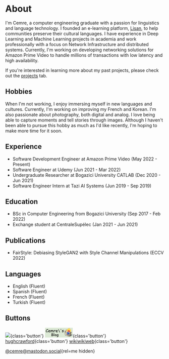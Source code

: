 # About
I'm Cemre, a computer engineering graduate with a passion for linguistics and language technology. I founded an e-learning platform, [Lisan](http://lisan.dutl.uk), to help communities preserve their cultural languages. I have experience in Deep Learning and Machine Learning projects in academia and work professionally with a focus on Network Infrastructure and distributed systems. Currently, I'm working on developing networking solutions for Amazon Prime Video to handle millions of transactions with low latency and high availability.

If you're interested in learning more about my past projects, please check out the [projects](projects/projects) tab.

## Hobbies
When I'm not working, I enjoy immersing myself in new languages and cultures. Currently, I'm working on improving my French and Korean. I'm also passionate about photography, both digital and analog. I love being able to capture moments and tell stories through images. Although I haven't been able to pursue this hobby as much as I'd like recently, I'm hoping to make more time for it soon.

## Experience
- Software Development Engineer at Amazon Prime Video (May 2022 - Present)
- Software Engineer at Udemy (Jun 2021 - Mar 2022)
- Undergraduate Researcher at Bogazici University CATLAB (Dec 2020 - Jun 2021)
- Software Engineer Intern at Tazi AI Systems (Jun 2019 - Sep 2019)

## Education
- BSc in Computer Engineering from Bogazici University (Sep 2017 - Feb 2022)
- Exchange student at CentraleSupélec (Jan 2021 - Jun 2021)

## Publications
- FairStyle: Debiasing StyleGAN2 with Style Channel Manipulations (ECCV 2022)

## Languages
- English (Fluent)
- Spanish (Fluent)
- French (Fluent)
- Turkish (Fluent)

## Buttons
[![](https://m0r1bund.com/images/assets/m0r1bund%20icon%20aexis.png)](https://m0r1bund.com/){class='button'}
[![](static/img/link-button.png)](https://cemrekarakas.com/){class='button'}
[<span>hughcrawford</span>](https://photooftheday.hughcrawford.com/){class='button'}
[<span>wikiwikiweb</span>](http://wiki.c2.com/){class='button'}

[@cemre@mastodon.social](https://mastodon.social/@cemre){rel=me hidden}
